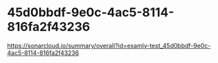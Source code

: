 # 45d0bbdf-9e0c-4ac5-8114-816fa2f43236
https://sonarcloud.io/summary/overall?id=examly-test_45d0bbdf-9e0c-4ac5-8114-816fa2f43236
